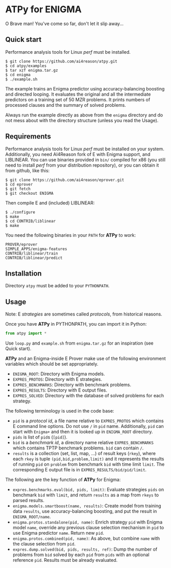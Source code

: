 **ATPy** for ENIGMA
===================

O Brave man!  You've come so far, don't let it slip away...


Quick start
-----------

Performance analysis tools for Linux *perf* must be installed.

```console
$ git clone https://github.com/ai4reason/atpy.git
$ cd atpy/examples
$ tar xzf enigma.tar.gz
$ cd enigma
$ ./example.sh
```

The example trains an Enigma predictor using accuracy-balancing boosting and
directed looping.  It evaluates the original and all the intermediate
predictors on a training set of 50 MZR problems.  It prints numbers of
processed clauses and the summary of solved problems.

Always run the example directly as above from the `enigma` directory and do
not mess about with the directory structure (unless you read the Usage).


Requirements
------------

Performance analysis tools for Linux *perf* must be installed on your
system.  Additionally, you need AI4Reason fork of E with Enigma support, and
LIBLINEAR.  You can use binaries provided in `bin/` compiled for x86 (you
still need to install *perf* from your distribution repository), or you
can obtain it from github, like this:

```console
$ git clone https://github.com/ai4reason/eprover.git
$ cd eprover
$ git fetch
$ git checkout ENIGMA
```

Then compile E and (included) LIBLINEAR:

```console
$ ./configure
$ make 
$ cd CONTRIB/liblinear
$ make
```

You need the following binaries in your `PATH` for **ATPy** to work:

```
PROVER/eprover
SIMPLE_APPS/enigma-features
CONTRIB/liblinear/train
CONTRIB/liblinear/predict
```


Installation
------------

Directory `atpy` must be added to your `PYTHONPATH`.


Usage
-----

Note: E _strategies_ are sometimes called _protocols_, from historical
reasons.

Once you have **ATPy** in PYTHONPATH, you can import it in Python:

```python
from atpy import *
```

Use `loop.py` and `example.sh` from `enigma.tar.gz` for an inspiration (see Quick start).

**ATPy** and an Enigma-inside E Prover make use of the following environment
variables which should be set appropriately.

+ `ENIGMA_ROOT`: Directory with Enigma models.
+ `EXPRES_PROTOS`: Directory with E strategies.
+ `EXPRES_BENCHMARKS`: Directory with benchmark problems.
+ `EXPRES_RESULTS`: Directory with E output files.
+ `EXPRES_SOLVED`: Directory with the database of solved problems for each
  strategy.

The following terminology is used in the code base:

+ `pid` is a _protocol id_, a file name relative to `EXPRES_PROTOS` which
  contains E command line options.  Do not use `/` in `pid` name.
  Additionally, `pid` can start with `Enigma+` and then it is looked up in
  `ENIGMA_ROOT` directory.
+ `pids` is list of `pid`s (`[pid]`).
+ `bid` is a _benchmark id_, a directory name relative `EXPRES_BENCHMARKS`
  which contains TPTP benchmark problems.  `bid` can contain `/`.
+ `results` is a collection (set, list, map, ...) of result keys (`rkey`),
  where each `rkey` is tuple `(pid,bid,problem,limit)` and it represents the
  results of running `pid` on `problem` from benchmark `bid` with time limit
  `limit`.  The corresponding E output file is in
  `EXPRES_RESULTS/bid/pid/limit`.

The following are the key function of **ATPy** for Enigma:

+ `expres.benchmarks.eval(bid, pids, limit)`: Evaluate strategies `pids` on
  benchmark `bid` with `limit`, and return `results` as a map from `rkeys`
  to parsed results.
+ `enigma.models.smartboost(name, results)`: Create model from training data
  `results`, use accuracy-balancing boosting, and put the result in
  `ENIGMA_ROOT/name`.
+ `enigma.protos.standalone(pid, name)`: Enrich strategy `pid` with Enigma
  model `name`, override any previous clause selection mechanism in `pid` to
  use Enigma predictor `name`.  Return new `pid`.
+ `enigma.protos.combined(pid, name)`: As above, but combine `name` with
  the clause selection from `pid`.
+ `expres.dump.solved(bid, pids, results, ref)`: Dump the number of problems
  from `bid` solved by each `pid` from `pids` with an optional reference
  `pid`.  Results must be already evaluated.




